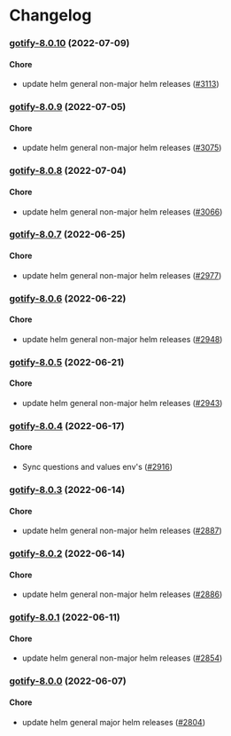 # Changelog<br>


<a name="gotify-8.0.10"></a>
### [gotify-8.0.10](https://github.com/truecharts/apps/compare/gotify-8.0.9...gotify-8.0.10) (2022-07-09)

#### Chore

* update helm general non-major helm releases ([#3113](https://github.com/truecharts/apps/issues/3113))



<a name="gotify-8.0.9"></a>
### [gotify-8.0.9](https://github.com/truecharts/apps/compare/gotify-8.0.8...gotify-8.0.9) (2022-07-05)

#### Chore

* update helm general non-major helm releases ([#3075](https://github.com/truecharts/apps/issues/3075))



<a name="gotify-8.0.8"></a>
### [gotify-8.0.8](https://github.com/truecharts/apps/compare/gotify-8.0.7...gotify-8.0.8) (2022-07-04)

#### Chore

* update helm general non-major helm releases ([#3066](https://github.com/truecharts/apps/issues/3066))



<a name="gotify-8.0.7"></a>
### [gotify-8.0.7](https://github.com/truecharts/apps/compare/gotify-8.0.6...gotify-8.0.7) (2022-06-25)

#### Chore

* update helm general non-major helm releases ([#2977](https://github.com/truecharts/apps/issues/2977))



<a name="gotify-8.0.6"></a>
### [gotify-8.0.6](https://github.com/truecharts/apps/compare/gotify-8.0.5...gotify-8.0.6) (2022-06-22)

#### Chore

* update helm general non-major helm releases ([#2948](https://github.com/truecharts/apps/issues/2948))



<a name="gotify-8.0.5"></a>
### [gotify-8.0.5](https://github.com/truecharts/apps/compare/gotify-8.0.4...gotify-8.0.5) (2022-06-21)

#### Chore

* update helm general non-major helm releases ([#2943](https://github.com/truecharts/apps/issues/2943))



<a name="gotify-8.0.4"></a>
### [gotify-8.0.4](https://github.com/truecharts/apps/compare/gotify-8.0.3...gotify-8.0.4) (2022-06-17)

#### Chore

* Sync questions and values env's ([#2916](https://github.com/truecharts/apps/issues/2916))



<a name="gotify-8.0.3"></a>
### [gotify-8.0.3](https://github.com/truecharts/apps/compare/gotify-8.0.2...gotify-8.0.3) (2022-06-14)

#### Chore

* update helm general non-major helm releases ([#2887](https://github.com/truecharts/apps/issues/2887))



<a name="gotify-8.0.2"></a>
### [gotify-8.0.2](https://github.com/truecharts/apps/compare/gotify-8.0.1...gotify-8.0.2) (2022-06-14)

#### Chore

* update helm general non-major helm releases ([#2886](https://github.com/truecharts/apps/issues/2886))



<a name="gotify-8.0.1"></a>
### [gotify-8.0.1](https://github.com/truecharts/apps/compare/gotify-8.0.0...gotify-8.0.1) (2022-06-11)

#### Chore

* update helm general non-major helm releases ([#2854](https://github.com/truecharts/apps/issues/2854))



<a name="gotify-8.0.0"></a>
### [gotify-8.0.0](https://github.com/truecharts/apps/compare/gotify-7.0.1...gotify-8.0.0) (2022-06-07)

#### Chore

* update helm general major helm releases ([#2804](https://github.com/truecharts/apps/issues/2804))
